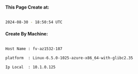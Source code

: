 
   
#### This Page Create at:

```bash

2024-08-30 - 18:50:54 UTC

```

#### Create By Machine:

```bash

Host Name : fv-az1532-187

platform  : Linux-6.5.0-1025-azure-x86_64-with-glibc2.35

Ip Local  : 10.1.0.125

```

